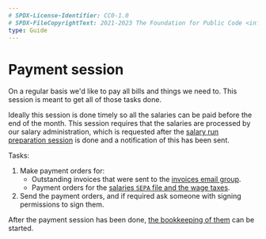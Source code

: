 ```yaml
---
# SPDX-License-Identifier: CC0-1.0
# SPDX-FileCopyrightText: 2021-2023 The Foundation for Public Code <info@publiccode.net>
type: Guide
---
```


# Payment session

On a regular basis we'd like to pay all bills and things we need to. This session is meant to get all of those tasks done.

Ideally this session is done timely so all the salaries can be paid before the end of the month. This session requires that the salaries are processed by our salary administration, which is requested after the [salary run preparation session](salary-session.md) is done and a notification of this has been sent.

Tasks:

1. Make payment orders for:
   * Outstanding invoices that were sent to the [invoices email group](https://groups.google.com/a/publiccode.net/g/invoices).
   * Payment orders for the [salaries `SEPA` file and the wage taxes](salary-administration.md).
2. Send the payment orders, and if required ask someone with signing permissions to sign them.

After the payment session has been done, [the bookkeeping of them](bookkeeping.md#invoices--payable) can be started.
